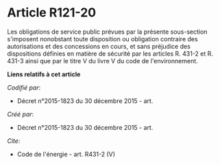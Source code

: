 # Article R121-20

Les obligations de service public prévues par la présente sous-section s'imposent nonobstant toute disposition ou obligation
contraire des autorisations et des concessions en cours, et sans préjudice des dispositions définies en matière de sécurité
par les articles R. 431-2 et R. 431-3 ainsi que par le titre V du livre V du code de l'environnement.

**Liens relatifs à cet article**

_Codifié par_:

  - Décret n°2015-1823 du 30 décembre 2015 - art.

_Créé par_:

  - Décret n°2015-1823 du 30 décembre 2015 - art.

_Cite_:

  - Code de l'énergie - art. R431-2 (V)
